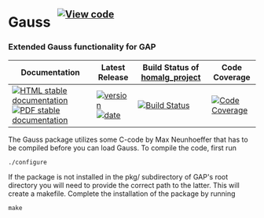 <!-- BEGIN HEADER -->
# Gauss&ensp;<sup><sup>[![View code][code-img]][code-url]</sup></sup>

### Extended Gauss functionality for GAP

| Documentation | Latest Release | Build Status of [homalg_project](/../../) | Code Coverage |
| ------------- | -------------- | ------------ | ------------- |
| [![HTML stable documentation][html-img]][html-url] [![PDF stable documentation][pdf-img]][pdf-url] | [![version][version-img]][version-url] [![date][date-img]][date-url] | [![Build Status][tests-img]][tests-url] | [![Code Coverage][codecov-img]][codecov-url] |

<!-- END HEADER -->
The Gauss package utilizes some C-code by Max Neunhoeffer that has to
be compiled before you can load Gauss. To compile the code, first run

    ./configure

If the package is not installed in the pkg/ subdirectory of GAP's root
directory you will need to provide the correct path to the latter. This will
create a makefile. Complete the installation of the package by running

    make
<!-- BEGIN FOOTER -->
[html-img]: https://img.shields.io/badge/🔗%20HTML-stable-blue.svg
[html-url]: https://homalg-project.github.io/homalg_project/Gauss/doc/chap0_mj.html

[pdf-img]: https://img.shields.io/badge/🔗%20PDF-stable-blue.svg
[pdf-url]: https://homalg-project.github.io/homalg_project/Gauss/download_pdf.html

[version-img]: https://img.shields.io/endpoint?url=https://homalg-project.github.io/homalg_project/Gauss/badge_version.json&label=🔗%20version&color=yellow
[version-url]: https://homalg-project.github.io/homalg_project/Gauss/view_release.html

[date-img]: https://img.shields.io/endpoint?url=https://homalg-project.github.io/homalg_project/Gauss/badge_date.json&label=🔗%20released%20on&color=yellow
[date-url]: https://homalg-project.github.io/homalg_project/Gauss/view_release.html

[tests-img]: https://github.com/homalg-project/homalg_project/actions/workflows/Tests.yml/badge.svg?branch=master
[tests-url]: https://github.com/homalg-project/homalg_project/actions/workflows/Tests.yml?query=branch%3Amaster

[codecov-img]: https://codecov.io/gh/homalg-project/homalg_project/branch/master/graph/badge.svg?flag=Gauss
[codecov-url]: https://codecov.io/gh/homalg-project/homalg_project/tree/master/Gauss

[code-img]: https://img.shields.io/badge/-View%20code-blue?logo=github
[code-url]: https://github.com/homalg-project/homalg_project/tree/master/Gauss#top
<!-- END FOOTER -->
